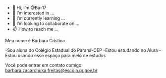 - 👋 Hi, I’m @Ba-17
- 👀 I’m interested in ...
- 🌱 I’m currently learning ...
- 💞️ I’m looking to collaborate on ...
- 📫 How to reach me ...

<!---
Ba-17/Ba-17 is a ✨ special ✨ repository because its `README.md` (this file) appears on your GitHub profile.
You can click the Preview link to take a look at your changes.
--->
Meu nome é Bárbara Cristina

-Sou aluna do Colégio Estadual do Paraná-CEP
-Estou estudando no Alura
-Estou usando esse espaço para meio de estudos

 Você pode entrar em contato comigo: barbara.zacarchuka.freitas@escola.pr.gov.br
